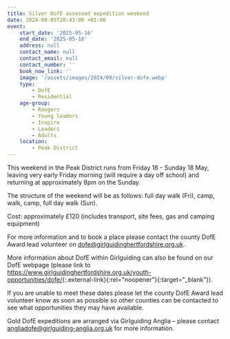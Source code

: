 ```yaml
---
title: Silver DofE assessed expedition weekend
date: 2024-09-05T20:43:00 +01:00
event:
    start_date: '2025-05-16'
    end_date: '2025-05-18'
    address: null
    contact_name: null
    contact_email: null
    contact_number: ''
    book_now_link: ''
    image: '/assets/images/2024/09/silver-dofe.webp'
    type:
        - DofE
        - Residential
    age-group:
        - Rangers
        - Young leaders
        - Inspire
        - Leaders
        - Adults
    location:
        - Peak District
---
```

This weekend in the Peak District runs from Friday 16 - Sunday 18 May, leaving very early Friday morning (will require a day off school) and returning at approximately 8pm on the Sunday.

The structure of the weekend will be as follows: full day walk (Fri), camp, walk, camp, full day walk (Sun).

Cost: approximately £120 (includes transport, site fees, gas and camping equipment)

For more information and to book a place please contact the county DofE Award lead volunteer on <dofe@girlguidinghertfordshire.org.uk>.

More information about DofE within Girlguiding can also be found on our DofE webpage (please link to <https://www.girlguidinghertfordshire.org.uk/youth-opportunities/dofe/>{:.external-link}{:rel="noopener"}{:target="_blank"}).

If you are unable to meet these dates please let the county DofE Award lead volunteer know as soon as possible so other counties can be contacted to see what opportunities they may have available.

Gold DofE expeditions are arranged via Girlguiding Anglia – please contact <angliadofe@girlguiding-anglia.org.uk> for more information.
